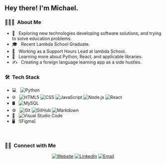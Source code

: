 
<h2> Hey there! I'm Michael.</h2>

<h3> 👨🏻‍💻 &nbsp;About Me </h3>

- 🤔 &nbsp; Exploring new technologies developing software solutions, and trying to solve education problems.
- 🎓 &nbsp; Recent Lambda School Graduate.
- 💼 &nbsp; Working as a Support Hours Lead at lambda School.
- 🌱 &nbsp; Learning more about Python, React, and applicable libraries.
- ✍️ &nbsp; Creating a foreign language learning app as a side hustles.

<h3> 🛠 &nbsp;Tech Stack</h3>

- 💻 &nbsp;
  ![Python](https://img.shields.io/badge/-Python-333333?style=flat&logo=python)
- 🌐 &nbsp;
  ![HTML5](https://img.shields.io/badge/-HTML5-333333?style=flat&logo=HTML5)
  ![CSS](https://img.shields.io/badge/-CSS-333333?style=flat&logo=CSS3&logoColor=1572B6)
  ![JavaScript](https://img.shields.io/badge/-JavaScript-333333?style=flat&logo=javascript)
  ![Node.js](https://img.shields.io/badge/-Node.js-333333?style=flat&logo=node.js)
  ![React](https://img.shields.io/badge/-React-333333?style=flat&logo=react)
- 🛢 &nbsp;
  ![MySQL](https://img.shields.io/badge/-MySQL-333333?style=flat&logo=mysql)
- ⚙️ &nbsp;
  ![Git](https://img.shields.io/badge/-Git-333333?style=flat&logo=git)
  ![GitHub](https://img.shields.io/badge/-GitHub-333333?style=flat&logo=github)
  ![Markdown](https://img.shields.io/badge/-Markdown-333333?style=flat&logo=markdown)
- 🔧 &nbsp;
  ![Visual Studio Code](https://img.shields.io/badge/-Visual%20Studio%20Code-333333?style=flat&logo=visual-studio-code&logoColor=007ACC)
- 🖥 &nbsp;
  ![Figma]

<br/>

<h3> 🤝🏻 &nbsp;Connect with Me </h3>

<p align="center">
<a href="https://portfolio-site-peach.vercel.app/personal-info/michael/"><img alt="Website" src=""></a>
<a href="https://www.linkedin.com/in/michael-habermas/"><img alt="LinkedIn" src="https://img.shields.io/badge/LinkedIn-Micahel%20%20Habermas-blue?style=flat-square&logo=linkedin"></a>
<a href="mailto:michaelghabermas@gmail.com"><img alt="Email" src="https://img.shields.io/badge/Email-michaelghabermas@gmail.com-blue?style=flat-square&logo=gmail"></a>
</p>

